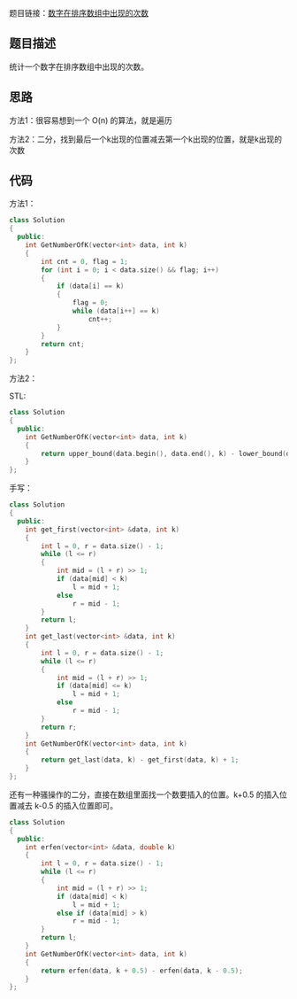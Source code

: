 题目链接：[数字在排序数组中出现的次数](https://www.nowcoder.com/practice/70610bf967994b22bb1c26f9ae901fa2?tpId=13&tqId=11190&rp=2&ru=%2Fta%2Fcoding-interviews&qru=%2Fta%2Fcoding-interviews%2Fquestion-ranking&tPage=2)

## 题目描述

统计一个数字在排序数组中出现的次数。

## 思路

方法1：很容易想到一个 O(n) 的算法，就是遍历

方法2：二分，找到最后一个k出现的位置减去第一个k出现的位置，就是k出现的次数

## 代码

方法1：

```cpp
class Solution
{
  public:
    int GetNumberOfK(vector<int> data, int k)
    {
        int cnt = 0, flag = 1;
        for (int i = 0; i < data.size() && flag; i++)
        {
            if (data[i] == k)
            {
                flag = 0;
                while (data[i++] == k)
                    cnt++;
            }
        }
        return cnt;
    }
};
```

方法2：

STL:

```cpp
class Solution
{
  public:
    int GetNumberOfK(vector<int> data, int k)
    {
        return upper_bound(data.begin(), data.end(), k) - lower_bound(data.begin(), data.end(), k);
    }
};
```

手写：

```cpp
class Solution
{
  public:
    int get_first(vector<int> &data, int k)
    {
        int l = 0, r = data.size() - 1;
        while (l <= r)
        {
            int mid = (l + r) >> 1;
            if (data[mid] < k)
                l = mid + 1;
            else
                r = mid - 1;
        }
        return l;
    }
    int get_last(vector<int> &data, int k)
    {
        int l = 0, r = data.size() - 1;
        while (l <= r)
        {
            int mid = (l + r) >> 1;
            if (data[mid] <= k)
                l = mid + 1;
            else
                r = mid - 1;
        }
        return r;
    }
    int GetNumberOfK(vector<int> data, int k)
    {
        return get_last(data, k) - get_first(data, k) + 1;
    }
};
```

还有一种骚操作的二分，直接在数组里面找一个数要插入的位置。k+0.5 的插入位置减去 k-0.5 的插入位置即可。

```cpp
class Solution
{
  public:
    int erfen(vector<int> &data, double k)
    {
        int l = 0, r = data.size() - 1;
        while (l <= r)
        {
            int mid = (l + r) >> 1;
            if (data[mid] < k)
                l = mid + 1;
            else if (data[mid] > k)
                r = mid - 1;
        }
        return l;
    }
    int GetNumberOfK(vector<int> data, int k)
    {
        return erfen(data, k + 0.5) - erfen(data, k - 0.5);
    }
};
```

